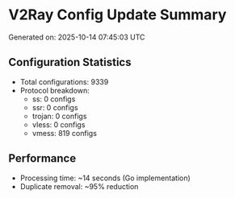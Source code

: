# V2Ray Config Update Summary
Generated on: 2025-10-14 07:45:03 UTC

## Configuration Statistics
- Total configurations: 9339
- Protocol breakdown:
  - ss: 0 configs
  - ssr: 0 configs
  - trojan: 0 configs
  - vless: 0 configs
  - vmess: 819 configs

## Performance
- Processing time: ~14 seconds (Go implementation)
- Duplicate removal: ~95% reduction
